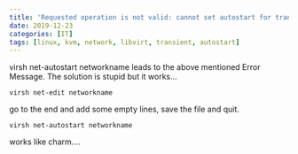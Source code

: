 ```yaml
---
title: 'Requested operation is not valid: cannot set autostart for transient network'
date: 2019-12-23
categories: [IT]
tags: [linux, kvm, network, libvirt, transient, autostart]
---
```

virsh net-autostart networkname leads to the above mentioned Error Message.
The solution is stupid but it works...

```
virsh net-edit networkname
```
go to the end and add some empty lines, save the file and quit.

```
virsh net-autostart networkname
```
works like charm....
